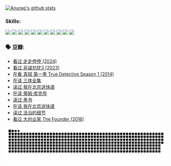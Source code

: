 
[![Anurag's github stats](https://github-readme-stats.vercel.app/api?username=w940853815)](https://github.com/anuraghazra/github-readme-stats)

### Skills:

<code><img height="32" src="https://cdn.jsdelivr.net/npm/simple-icons@v5/icons/python.svg"></code>
<code><img height="32" src="https://cdn.jsdelivr.net/npm/simple-icons@v5/icons/javascript.svg"></code>
<code><img height="32" src="https://cdn.jsdelivr.net/npm/simple-icons@v5/icons/django.svg"></code>
<code><img height="32" src="https://cdn.jsdelivr.net/npm/simple-icons@v5/icons/flask.svg"></code>
<code><img height="32" src="https://cdn.jsdelivr.net/npm/simple-icons@v5/icons/vuetify.svg"></code>
<code><img height="32" src="https://cdn.jsdelivr.net/npm/simple-icons@v5/icons/git.svg"></code>
<code><img height="32" src="https://cdn.jsdelivr.net/npm/simple-icons@v5/icons/docker.svg"></code>
<code><img height="32" src="https://cdn.jsdelivr.net/npm/simple-icons@v5/icons/postgresql.svg"></code>
<code><img height="32" src="https://cdn.jsdelivr.net/npm/simple-icons@v5/icons/elasticsearch.svg"></code>
<code><img height="32" src="https://cdn.jsdelivr.net/npm/simple-icons@v5/icons/macos.svg"></code>
<code><img height="32" src="https://cdn.jsdelivr.net/npm/simple-icons@v5/icons/linux.svg"></code>

### 🗣 豆瓣:

<!-- DOUBAN-ACTIVITIES:START -->
- [看过 走走停停‎ (2024)](https://www.douban.com/people/136069238/status/4684430230/?_i=24480406)
- [看过 非诚勿扰3‎ (2023)](https://www.douban.com/people/136069238/status/4676324100/?_i=24480406)
- [在看 真探 第一季 True Detective Season 1‎ (2014)](https://www.douban.com/people/136069238/status/4673382852/?_i=24480406)
- [在读 三体全集](https://www.douban.com/people/136069238/status/4672842521/?_i=24480406)
- [读过 我在北京送快递](https://www.douban.com/people/136069238/status/4672842036/?_i=24480406)
- [在读 蒂姆·库克传](https://www.douban.com/people/136069238/status/4663517053/?_i=24480406)
- [读过 黑书](https://www.douban.com/people/136069238/status/4663516022/?_i=24480406)
- [在读 我在北京送快递](https://www.douban.com/people/136069238/status/4658098365/?_i=24480406)
- [读过 法治的细节](https://www.douban.com/people/136069238/status/4657347558/?_i=24480406)
- [看过 大创业家 The Founder‎ (2016)](https://www.douban.com/people/136069238/status/4649667693/?_i=24480406)
<!-- DOUBAN-ACTIVITIES:END -->


![Snake animation](https://raw.githubusercontent.com/w940853815/w940853815/output/github-contribution-grid-snake.svg)

<!--
**w940853815/w940853815** is a ✨ _special_ ✨ repository because its `README.md` (this file) appears on your GitHub profile.

Here are some ideas to get you started:

- 🔭 I’m currently working on ...
- 🌱 I’m currently learning ...
- 👯 I’m looking to collaborate on ...
- 🤔 I’m looking for help with ...
- 💬 Ask me about ...
- 📫 How to reach me: ...
- 😄 Pronouns: ...
- ⚡ Fun fact: ...
-->
